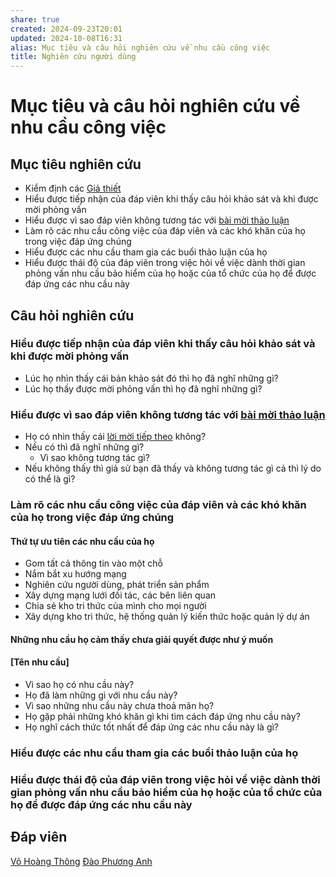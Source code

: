 ```yaml
---
share: true
created: 2024-09-23T20:01
updated: 2024-10-08T16:31
alias: Mục tiêu và câu hỏi nghiên cứu về nhu cầu công việc
title: Nghiên cứu người dùng
---
```

# Mục tiêu và câu hỏi nghiên cứu về nhu cầu công việc
## Mục tiêu nghiên cứu
- Kiểm định các [Giả thiết](../Gi%E1%BA%A3%20thi%E1%BA%BFt/index.md)
- Hiểu được tiếp nhận của đáp viên khi thấy câu hỏi khảo sát và khi được mời phỏng vấn
- Hiểu được vì sao đáp viên không tương tác với [bài mời thảo luận](https://www.facebook.com/groups/abgnetworkofficial/posts/2884117178409196/)
- Làm rõ các nhu cầu công việc của đáp viên và các khó khăn của họ trong việc đáp ứng chúng
- Hiểu được các nhu cầu tham gia các buổi thảo luận của họ
- Hiểu được thái độ của đáp viên trong việc hỏi về việc dành thời gian phỏng vấn nhu cầu bảo hiểm của họ hoặc của tổ chức của họ để được đáp ứng các nhu cầu này

## Câu hỏi nghiên cứu
### Hiểu được tiếp nhận của đáp viên khi thấy câu hỏi khảo sát và khi được mời phỏng vấn
- Lúc họ nhìn thấy cái bản khảo sát đó thì họ đã nghĩ những gì?
- Lúc họ thấy được mời phỏng vấn thì họ đã nghĩ những gì?

### Hiểu được vì sao đáp viên không tương tác với [bài mời thảo luận](https://www.facebook.com/groups/abgnetworkofficial/posts/2884117178409196/)
- Họ có nhìn thấy cái [lời mời tiếp theo](../../C%C3%B4ng%20c%E1%BB%A5%20cho%20h%E1%BB%87%20sinh%20th%C3%A1i/Truy%E1%BB%81n%20th%C3%B4ng/Bu%E1%BB%95i%20th%E1%BA%A3o%20lu%E1%BA%ADn%20v%E1%BB%81%20vi%E1%BB%87c%20x%C3%A2y%20d%E1%BB%B1ng%20m%E1%BA%A1ng%20l%C6%B0%E1%BB%9Bi%20%C4%91%E1%BB%91i%20t%C3%A1c,%20c%C3%A1c%20b%C3%AAn%20li%C3%AAn%20quan.md) không? 
- Nếu có thì đã nghĩ những gì? 
	- Vì sao không tương tác gì?
- Nếu không thấy thì giả sử bạn đã thấy và không tương tác gì cả thì lý do có thể là gì?

### Làm rõ các nhu cầu công việc của đáp viên và các khó khăn của họ trong việc đáp ứng chúng
#### Thứ tự ưu tiên các nhu cầu của họ
- Gom tất cả thông tin vào một chỗ
- Nắm bắt xu hướng mạng
- Nghiên cứu người dùng, phát triển sản phẩm
- Xây dựng mạng lưới đối tác, các bên liên quan
- Chia sẻ kho tri thức của mình cho mọi người
- Xây dựng kho tri thức, hệ thống quản lý kiến thức hoặc quản lý dự án

#### Những nhu cầu họ cảm thấy chưa giải quyết được như ý muốn

#### [Tên nhu cầu]
- Vì sao họ có nhu cầu này?
- Họ đã làm những gì với nhu cầu này?
- Vì sao những nhu cầu này chưa thoả mãn họ?
- Họ gặp phải những khó khăn gì khi tìm cách đáp ứng nhu cầu này?
- Họ nghĩ cách thức tốt nhất để đáp ứng các nhu cầu này là gì?

### Hiểu được các nhu cầu tham gia các buổi thảo luận của họ
### Hiểu được thái độ của đáp viên trong việc hỏi về việc dành thời gian phỏng vấn nhu cầu bảo hiểm của họ hoặc của tổ chức của họ để được đáp ứng các nhu cầu này

## Đáp viên
[Võ Hoàng Thông](V%C3%B5%20Ho%C3%A0ng%20Th%C3%B4ng.md)
[Đào Phương Anh](./%C4%90%C3%A0o%20Ph%C6%B0%C6%A1ng%20Anh.md)